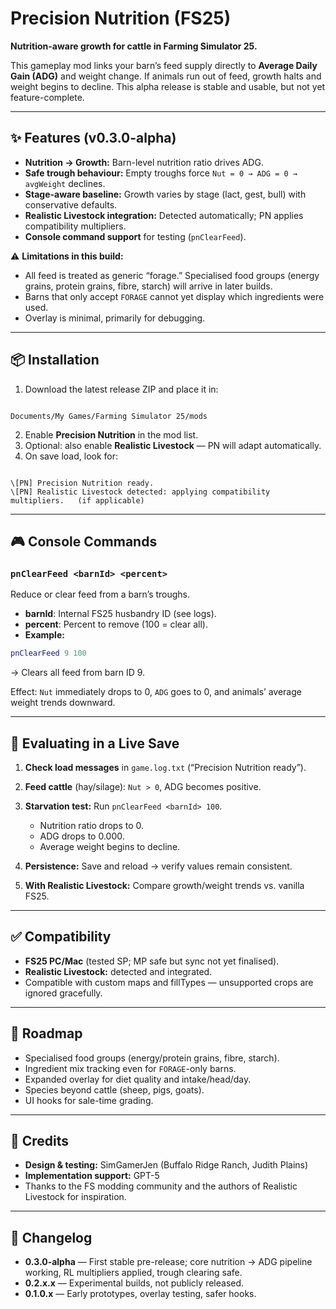 # Precision Nutrition (FS25)

**Nutrition-aware growth for cattle in Farming Simulator 25.**

This gameplay mod links your barn’s feed supply directly to **Average Daily Gain (ADG)** and weight change. If animals run out of feed, growth halts and weight begins to decline. This alpha release is stable and usable, but not yet feature-complete.

---

## ✨ Features (v0.3.0-alpha)

* **Nutrition → Growth:** Barn-level nutrition ratio drives ADG.  
* **Safe trough behaviour:** Empty troughs force `Nut = 0 → ADG = 0 → avgWeight` declines.  
* **Stage-aware baseline:** Growth varies by stage (lact, gest, bull) with conservative defaults.  
* **Realistic Livestock integration:** Detected automatically; PN applies compatibility multipliers.  
* **Console command support** for testing (`pnClearFeed`).  

⚠️ **Limitations in this build:**  
- All feed is treated as generic “forage.” Specialised food groups (energy grains, protein grains, fibre, starch) will arrive in later builds.  
- Barns that only accept `FORAGE` cannot yet display which ingredients were used.  
- Overlay is minimal, primarily for debugging.  

---

## 📦 Installation

1. Download the latest release ZIP and place it in:

```

Documents/My Games/Farming Simulator 25/mods

```
2. Enable **Precision Nutrition** in the mod list.  
3. Optional: also enable **Realistic Livestock** — PN will adapt automatically.  
4. On save load, look for:

```

\[PN] Precision Nutrition ready.
\[PN] Realistic Livestock detected: applying compatibility multipliers.   (if applicable)

````

---

## 🎮 Console Commands

### `pnClearFeed <barnId> <percent>`
Reduce or clear feed from a barn’s troughs.

- **barnId**: Internal FS25 husbandry ID (see logs).  
- **percent**: Percent to remove (100 = clear all).  
- **Example:**  
```lua
pnClearFeed 9 100
````

→ Clears all feed from barn ID 9.

Effect: `Nut` immediately drops to 0, `ADG` goes to 0, and animals’ average weight trends downward.

---

## 🧪 Evaluating in a Live Save

1. **Check load messages** in `game.log.txt` (“Precision Nutrition ready”).
2. **Feed cattle** (hay/silage): `Nut > 0`, ADG becomes positive.
3. **Starvation test:** Run `pnClearFeed <barnId> 100`.

   * Nutrition ratio drops to 0.
   * ADG drops to 0.000.
   * Average weight begins to decline.
4. **Persistence:** Save and reload → verify values remain consistent.
5. **With Realistic Livestock:** Compare growth/weight trends vs. vanilla FS25.

---

## ✅ Compatibility

* **FS25 PC/Mac** (tested SP; MP safe but sync not yet finalised).
* **Realistic Livestock:** detected and integrated.
* Compatible with custom maps and fillTypes — unsupported crops are ignored gracefully.

---

## 🧭 Roadmap

* Specialised food groups (energy/protein grains, fibre, starch).
* Ingredient mix tracking even for `FORAGE`-only barns.
* Expanded overlay for diet quality and intake/head/day.
* Species beyond cattle (sheep, pigs, goats).
* UI hooks for sale-time grading.

---

## 🙌 Credits

* **Design & testing:** SimGamerJen (Buffalo Ridge Ranch, Judith Plains)
* **Implementation support:** GPT-5
* Thanks to the FS modding community and the authors of Realistic Livestock for inspiration.

---

## 🧾 Changelog

* **0.3.0-alpha** — First stable pre-release; core nutrition → ADG pipeline working, RL multipliers applied, trough clearing safe.
* **0.2.x.x** — Experimental builds, not publicly released.
* **0.1.0.x** — Early prototypes, overlay testing, safer hooks.
